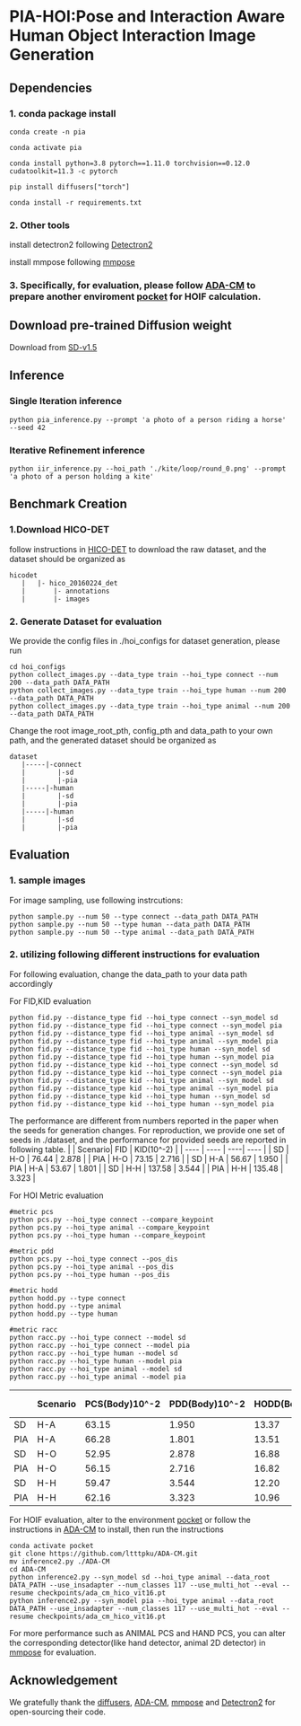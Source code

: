 # PIA-HOI:Pose and Interaction Aware Human Object Interaction Image Generation

## Dependencies

### 1. conda package install
```
conda create -n pia

conda activate pia

conda install python=3.8 pytorch==1.11.0 torchvision==0.12.0 cudatoolkit=11.3 -c pytorch

pip install diffusers["torch"]

conda install -r requirements.txt
```
### 2. Other tools
install detectron2 following [Detectron2](https://github.com/facebookresearch/detectron2)

install mmpose following [mmpose](https://github.com/open-mmlab/mmpose)

### 3. Specifically, for evaluation, please follow [ADA-CM](https://github.com/ltttpku/ADA-CM?tab=readme-ov-file) to prepare another enviroment [pocket](https://github.com/fredzzhang/pocket) for HOIF calculation.
## Download pre-trained Diffusion weight 
Download from [SD-v1.5](https://huggingface.co/runwayml/stable-diffusion-v1-5)

## Inference
### Single Iteration inference
```
python pia_inference.py --prompt 'a photo of a person riding a horse' --seed 42
```
### Iterative Refinement inference
```
python iir_inference.py --hoi_path './kite/loop/round_0.png' --prompt 'a photo of a person holding a kite' 
```

## Benchmark Creation
### 1.Download HICO-DET 
follow instructions in [HICO-DET](https://github.com/fredzzhang/hicodet) to download the raw dataset,
and the dataset should be organized as
```
hicodet                            
   |   |- hico_20160224_det        
   |       |- annotations
   |       |- images
```
### 2. Generate Dataset for evaluation
We provide the config files in ./hoi_configs for dataset generation, please run
```
cd hoi_configs
python collect_images.py --data_type train --hoi_type connect --num 200 --data_path DATA_PATH
python collect_images.py --data_type train --hoi_type human --num 200 --data_path DATA_PATH
python collect_images.py --data_type train --hoi_type animal --num 200 --data_path DATA_PATH
```
Change the root image_root_pth, config_pth and data_path to your own path, and the generated dataset should be organized as
```
dataset
   |-----|-connect
   |        |-sd
   |        |-pia
   |-----|-human
   |        |-sd
   |        |-pia
   |-----|-human
   |        |-sd
   |        |-pia
```
## Evaluation
### 1. sample images 
For image sampling, use following instrcutions:
```
python sample.py --num 50 --type connect --data_path DATA_PATH
python sample.py --num 50 --type human --data_path DATA_PATH
python sample.py --num 50 --type animal --data_path DATA_PATH
```
### 2. utilizing following different instructions for evaluation
For following evaluation, change the data_path to your data path accordingly

For FID,KID evaluation
```
python fid.py --distance_type fid --hoi_type connect --syn_model sd
python fid.py --distance_type fid --hoi_type connect --syn_model pia
python fid.py --distance_type fid --hoi_type animal --syn_model sd
python fid.py --distance_type fid --hoi_type animal --syn_model pia
python fid.py --distance_type fid --hoi_type human --syn_model sd
python fid.py --distance_type fid --hoi_type human --syn_model pia
python fid.py --distance_type kid --hoi_type connect --syn_model sd
python fid.py --distance_type kid --hoi_type connect --syn_model pia
python fid.py --distance_type kid --hoi_type animal --syn_model sd
python fid.py --distance_type kid --hoi_type animal --syn_model pia
python fid.py --distance_type kid --hoi_type human --syn_model sd
python fid.py --distance_type kid --hoi_type human --syn_model pia
```
The performance are different from numbers reported in the paper when the seeds for generation changes. For reproduction, we provide one set of seeds in ./dataset, and the performance for provided seeds are reported in following table. 
|     | Scenario| FID  | KID(10^-2) |
|  ----  | ----  | ----| ---- |
| SD  | H-O |  76.44  | 2.878    |
| PIA | H-O |   73.15   | 2.716  |
| SD  | H-A | 56.67   | 1.950    |
| PIA | H-A |  53.67  | 1.801    |
| SD  | H-H | 137.58   |  3.544   |
| PIA | H-H |  135.48  |  3.323   |

For HOI Metric evaluation
```
#metric pcs
python pcs.py --hoi_type connect --compare_keypoint
python pcs.py --hoi_type animal --compare_keypoint
python pcs.py --hoi_type human --compare_keypoint

#metric pdd 
python pcs.py --hoi_type connect --pos_dis
python pcs.py --hoi_type animal --pos_dis
python pcs.py --hoi_type human --pos_dis

#metric hodd
python hodd.py --type connect
python hodd.py --type animal 
python hodd.py --type human 

#metric racc
python racc.py --hoi_type connect --model sd
python racc.py --hoi_type connect --model pia
python racc.py --hoi_type human --model sd
python racc.py --hoi_type human --model pia
python racc.py --hoi_type animal --model sd
python racc.py --hoi_type animal --model pia
``` 
|     | Scenario| PCS(Body)10^-2  | PDD(Body)10^-2 | HODD(Body)10^-2 |HODD(Hand)10^-2| R-Acc A@510^-2 |HOIF |
|  ----  | ----  | ----| ---- |  ---- | ----| ----| ---- |
| SD  | H-A | 63.15   | 1.950    |    13.37  |  16.90    |  62.22   | 68.41 |
| PIA | H-A |  66.28  | 1.801    |    13.51  |   16.65   |   62.43  | 69.19|
| SD  | H-O |  52.95  | 2.878    |16.88 | 13.40 |99.39|  69.28 |
| PIA | H-O |   56.15   | 2.716  |16.82 | 13.03|99.48| 74.96 |
| SD  | H-H | 59.47   |  3.544   |12.20|12.92|    99.2  |  58.32 |
| PIA | H-H |  62.16  |  3.323   |10.96|12.42|     99.6 | 61.69 |

For HOIF evaluation, alter to the environment [pocket](https://github.com/fredzzhang/pocket) or follow the instructions in [ADA-CM](https://github.com/ltttpku/ADA-CM?tab=readme-ov-file) to install, then run the instructions
```
conda activate pocket
git clone https://github.com/ltttpku/ADA-CM.git
mv inference2.py ./ADA-CM
cd ADA-CM
python inference2.py --syn_model sd --hoi_type animal --data_root DATA_PATH --use_insadapter --num_classes 117 --use_multi_hot --eval --resume checkpoints/ada_cm_hico_vit16.pt
python inference2.py --syn_model pia --hoi_type animal --data_root DATA_PATH --use_insadapter --num_classes 117 --use_multi_hot --eval --resume checkpoints/ada_cm_hico_vit16.pt
```

For more performance such as ANIMAL PCS and HAND PCS, you can alter the corresponding detector(like hand detector, animal 2D detector) in [mmpose](https://github.com/open-mmlab/mmpose) for evaluation.

## Acknowledgement
We gratefully thank the [diffusers](https://github.com/huggingface/diffusers), [ADA-CM](https://github.com/ltttpku/ADA-CM?tab=readme-ov-file),  [mmpose](https://github.com/open-mmlab/mmpose) and [Detectron2](https://github.com/facebookresearch/detectron2) for open-sourcing their code.

